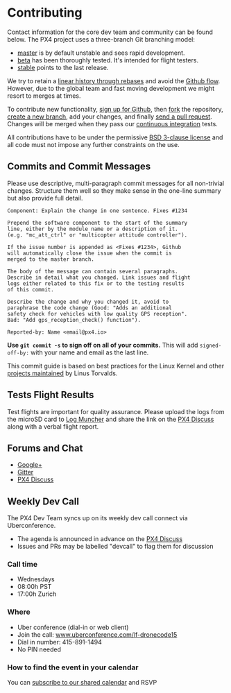 # Contributing

Contact information for the core dev team and community can be found below. The PX4 project uses a three-branch Git branching model:

* [master](https://github.com/px4/firmware/tree/master) is by default unstable and sees rapid development.
* [beta](https://github.com/px4/firmware/tree/beta) has been thoroughly tested. It's intended for flight testers.
* [stable](https://github.com/px4/firmware/tree/stable) points to the last release.

We try to retain a [linear history through rebases](https://www.atlassian.com/git/tutorials/rewriting-history) and avoid the [Github flow](https://guides.github.com/introduction/flow/). However, due to the global team and fast moving development we might resort to merges at times.

To contribute new functionality, [sign up for Github](https://help.github.com/articles/signing-up-for-a-new-github-account/), then [fork](https://help.github.com/articles/fork-a-repo/) the repository, [create a new branch](https://help.github.com/articles/creating-and-deleting-branches-within-your-repository/), add your changes, and finally [send a pull request](https://help.github.com/articles/using-pull-requests/). Changes will be merged when they pass our [continuous integration](https://en.wikipedia.org/wiki/Continuous_integration) tests.

All contributions have to be under the permissive [BSD 3-clause license](https://opensource.org/licenses/BSD-3-Clause) and all code must not impose any further constraints on the use.

## Commits and Commit Messages

Please use descriptive, multi-paragraph commit messages for all non-trivial changes. Structure them well so they make sense in the one-line summary but also provide full detail.

```
Component: Explain the change in one sentence. Fixes #1234

Prepend the software component to the start of the summary
line, either by the module name or a description of it.
(e.g. "mc_att_ctrl" or "multicopter attitude controller").

If the issue number is appended as <Fixes #1234>, Github
will automatically close the issue when the commit is
merged to the master branch.

The body of the message can contain several paragraphs.
Describe in detail what you changed. Link issues and flight
logs either related to this fix or to the testing results
of this commit.

Describe the change and why you changed it, avoid to
paraphrase the code change (Good: "Adds an additional
safety check for vehicles with low quality GPS reception".
Bad: "Add gps_reception_check() function").

Reported-by: Name <email@px4.io>
```

**Use **`git commit -s`** to sign off on all of your commits.** This will add `signed-off-by:` with your name and email as the last line.

This commit guide is based on best practices for the Linux Kernel and other [projects maintained](https://github.com/torvalds/subsurface/blob/a48494d2fbed58c751e9b7e8fbff88582f9b2d02/README#L88-L115) by Linus Torvalds.

## Tests Flight Results

Test flights are important for quality assurance. Please upload the logs from the microSD card to [Log Muncher](http://logs.uaventure.com) and share the link on the [PX4 Discuss](http://discuss.px4.io/) along with a verbal flight report.

## Forums and Chat

* [Google+](https://plus.google.com/117509651030855307398)
* [Gitter](https://gitter.im/PX4/Firmware)
* [PX4 Discuss](http://discuss.px4.io/)

## Weekly Dev Call
The PX4 Dev Team syncs up on its weekly dev call connect via Uberconference.

* The agenda is announced in advance on the [PX4 Discuss](http://discuss.px4.io/c/weekly-dev-call)
* Issues and PRs may be labelled "devcall" to flag them for discussion

### Call time
* Wednesdays
* 08:00h PST
* 17:00h Zurich

### Where
* Uber conference (dial-in or web client)
* Join the call: www.uberconference.com/lf-dronecode15
* Dial in number: 415-891-1494
* No PIN needed

### How to find the event in your calendar
You can [subscribe to our shared calendar](https://calendar.google.com/calendar/ical/linuxfoundation.org_g21tvam24m7pm7jhev01bvlqh8%40group.calendar.google.com/public/basic.ics) and RSVP




